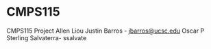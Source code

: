 # CMPS115
CMPS115 Project
Allen Liou
Justin Barros - jbarros@ucsc.edu
Oscar P
Sterling Salvaterra- ssalvate
